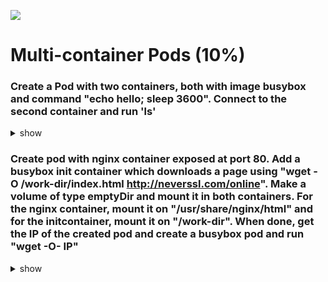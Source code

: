 ![](https://gaforgithub.azurewebsites.net/api?repo=CKAD-exercises/multi_container&empty)
# Multi-container Pods (10%)

### Create a Pod with two containers, both with image busybox and command "echo hello; sleep 3600". Connect to the second container and run 'ls'

<details><summary>show</summary>
<p>

Easiest way to do it is create a pod with a single container and save its definition in a YAML file:

```bash
kubectl run busybox --image=busybox --restart=Never -o yaml --dry-run=client -- /bin/sh -c 'echo hello;sleep 3600' > pod.yaml
vi pod.yaml
```

Copy/paste the container related values, so your final YAML should contain the following two containers (make sure those containers have a different name):

```YAML
containers:
  - args:
    - /bin/sh
    - -c
    - echo hello;sleep 3600
    image: busybox
    imagePullPolicy: IfNotPresent
    name: busybox
    resources: {}
  - args:
    - /bin/sh
    - -c
    - echo hello;sleep 3600
    image: busybox
    name: busybox2
```

```bash
kubectl create -f pod.yaml
# Connect to the busybox2 container within the pod
kubectl exec -it busybox -c busybox2 -- /bin/sh
ls
exit

# or you can do the above with just an one-liner
kubectl exec -it busybox -c busybox2 -- ls

# you can do some cleanup
kubectl delete po busybox
```

</p>
</details>

### Create pod with nginx container exposed at port 80. Add a busybox init container which downloads a page using "wget -O /work-dir/index.html http://neverssl.com/online". Make a volume of type emptyDir and mount it in both containers. For the nginx container, mount it on "/usr/share/nginx/html" and for the initcontainer, mount it on "/work-dir". When done, get the IP of the created pod and create a busybox pod and run "wget -O- IP"

<details><summary>show</summary>
<p>

Easiest way to do it is create a pod with a single container and save its definition in a YAML file:

```bash
kubectl run web --image=nginx --restart=Never --port=80 --dry-run=client -o yaml > pod-init.yaml
```

Copy/paste the container related values, so your final YAML should contain the volume and the initContainer:

Volume:

```YAML
containers:
  - image: nginx
...
    volumeMounts:
    - name: vol
      mountPath: /usr/share/nginx/html
  volumes:
  - name: vol
    emptyDir: {}
```

initContainer:

```YAML
...
initContainers:
- args:
  - /bin/sh
  - -c
  - wget -O /work-dir/index.html http://neverssl.com/online
  image: busybox
  name: box
  volumeMounts:
  - name: vol
    mountPath: /work-dir
```

In total you get:

```YAML

apiVersion: v1
kind: Pod
metadata:
  labels:
    run: box
  name: box
spec:
  initContainers: #
  - args: #
    - /bin/sh #
    - -c #
    - wget -O /work-dir/index.html http://neverssl.com/online #
    image: busybox #
    name: box #
    volumeMounts: #
    - name: vol #
      mountPath: /work-dir #
  containers:
  - image: nginx
    name: nginx
    ports:
    - containerPort: 80
    volumeMounts: #
    - name: vol #
      mountPath: /usr/share/nginx/html #
  volumes: #
  - name: vol #
    emptyDir: {} #
```

```bash
# Apply pod
kubectl apply -f pod-init.yaml

# Get IP
kubectl get po -o wide

# Execute wget
kubectl run box --image=busybox --restart=Never -it --rm -- /bin/sh -c "wget -O- IP"

# you can do some cleanup
kubectl delete po box
```

</p>
</details>

